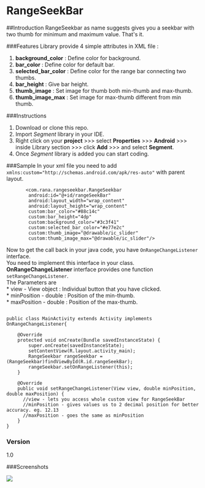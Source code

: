 # RangeSeekBar

##Introduction
RangeSeekbar as name suggests gives you a seekbar with two thumb for minimum and maximum value.
That's it.

###Features
Library provide 4 simple attributes in XML file :

1. **background_color**   : Define color for background.
2. **bar_color**          : Define color for default bar.
3. **selected_bar_color** : Define color for the range bar connecting two thumbs.
4. **bar_height**         : Give bar height.
5. **thumb_image**        : Set image for thumb both min-thumb  and max-thumb. 
6. **thumb_image_max**    : Set image for max-thumb different from min thumb.

###Instructions 

1. Download or clone this repo.
2. Import *Segment* library in your IDE.
3. Right click on your **project** >>> select **Properties** >>> **Android** >>> inside Library section >>> click **Add** >>> and select **Segment**.
4. Once *Segment* library is added you can start coding.

###Sample
In your xml file you need to add `xmlns:custom="http://schemas.android.com/apk/res-auto"` with parent layout.  
```
       <com.rana.rangeseekbar.RangeSeekbar
        android:id="@+id/rangeSeekBar"
        android:layout_width="wrap_content"
        android:layout_height="wrap_content"
        custom:bar_color="#88c14c"
        custom:bar_height="4dp"
        custom:background_color="#3c3f41"
        custom:selected_bar_color="#e77e2c"
        custom:thumb_image="@drawable/ic_slider"
        custom:thumb_image_max="@drawable/ic_slider"/>
```
Now to get the call back in your java code, you have `OnRangeChangeListener` interface.  
You need to implement this interface in your class.  
**OnRangeChangeListener** interface provides one function `setRangeChangeListener`.  
The Parameters are   
         * view - View object       : Individual button that you have clicked.  
         * minPosition - double     : Position of the min-thumb.  
         * maxPosition - double     : Position of the max-thumb.  

```

public class MainActivity extends Activity implements OnRangeChangeListener{

    @Override
    protected void onCreate(Bundle savedInstanceState) {
        super.onCreate(savedInstanceState);
        setContentView(R.layout.activity_main);
        RangeSeekbar rangeSeekbar = (RangeSeekbar)findViewById(R.id.rangeSeekBar);
        rangeSeekbar.setOnRangeListener(this);
    }

    @Override
    public void setRangeChangeListener(View view, double minPosition, double maxPosition) {
      //view - lets you access whole custom view for RangeSeekBar
      //minPosition - gives values us to 2 decimal position for better accuracy. eg. 12.13
      //maxPosition - goes the same as minPosition
    }
}
```

### Version
1.0

###Screenshots

![](https://cloud.githubusercontent.com/assets/4836122/8495398/057f39ae-218b-11e5-844d-923a2655f6df.png)
